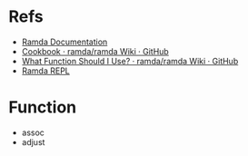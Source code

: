 # Refs

* [Ramda Documentation](http://ramdajs.com/docs/)
* [Cookbook · ramda/ramda Wiki · GitHub](https://github.com/ramda/ramda/wiki/Cookbook)
* [What Function Should I Use? · ramda/ramda Wiki · GitHub](https://github.com/ramda/ramda/wiki/What-Function-Should-I-Use%3F)
* [Ramda REPL](http://ramdajs.com/repl/)

# Function

* assoc
* adjust
